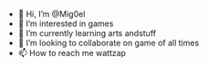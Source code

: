 - 👋 Hi, I’m @Mig0el
- 👀 I’m interested in games
- 🌱 I’m currently learning arts andstuff
- 💞️ I’m looking to collaborate on game of all times
- 📫 How to reach me wattzap

<!---
Mig0el/Mig0el is a ✨ special ✨ repository because its `README.md` (this file) appears on your GitHub profile.
You can click the Preview link to take a look at your changes.
--->

